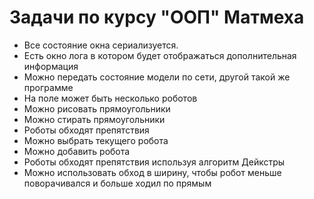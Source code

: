 # Задачи по курсу "ООП" Матмеха

* Все состояние окна сериализуется.
* Есть окно лога в котором будет отображаться дополнительная информация
* Можно передать состояние модели по сети, другой такой же программе
* На поле может быть несколько роботов
* Можно рисовать прямоугольники
* Можно стирать прямоугольники
* Роботы обходят препятствия
* Можно выбрать текущего робота
* Можно добавить робота
* Роботы обходят препятствия используя алгоритм Дейкстры 
* Можно использовать обход в ширину, чтобы робот меньше поворачивался и больше ходил по прямым
